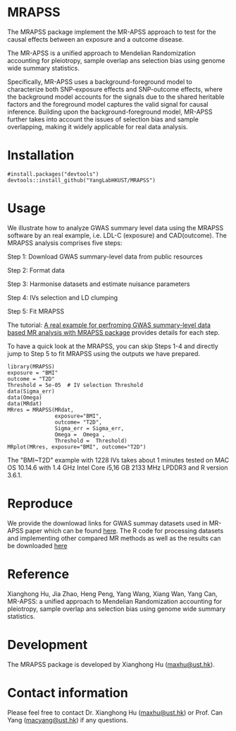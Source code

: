 # MRAPSS
The MRAPSS package implement the MR-APSS approach to test for the causal effects between an exposure and a outcome disease.

The MR-APSS is a unified approach to Mendelian Randomization accounting for pleiotropy, sample overlap ans selection bias using genome wide summary statistics.

Specifically, MR-APSS uses a background-foreground model to characterize both SNP-exposure effects and SNP-outcome effects, where the background model accounts for the signals due to the shared heritable factors and the foreground model captures the valid signal for causal inference. Building upon the background-foreground model, MR-APSS further takes into account the issues of selection bias and sample overlapping, making it widely applicable for real data analysis.


# Installation 
```{r}
#install.packages("devtools")
devtools::install_github("YangLabHKUST/MRAPSS")
```

# Usage
We illustrate how to analyze GWAS summary level data using the MRAPSS software by an real example, i.e. LDL-C (exposure) and CAD(outcome). The MRAPSS analysis comprises five steps:

 Step 1: Download GWAS summary-level data from public resources
 
 Step 2: Format data
 
 Step 3: Harmonise datasets and estimate nuisance parameters 
 
 Step 4: IVs selection and LD clumping 
 
 Step 5: Fit MRAPSS


The tutorial:  [A real example for perfroming GWAS summary-level data based MR analysis with MRAPSS package](https://github.com/YangLabHKUST/MRAPSS/blob/master/MRAPSS_Rpackage_Turtorial.pdf) provides details for each step.

To have a quick look at the MRAPSS, you can skip Steps 1-4 and directly jump to Step 5 to fit MRAPSS using the outputs we have prepared.
```{r}
library(MRAPSS)
exposure = "BMI"
outcome = "T2D"
Threshold = 5e-05  # IV selection Threshold
data(Sigma_err)
data(Omega)
data(MRdat)
MRres = MRAPSS(MRdat,
               exposure="BMI",
               outcome= "T2D",
               Sigma_err = Sigma_err,
               Omega =  Omega ,
               Threshold =  Threshold)
MRplot(MRres, exposure="BMI", outcome="T2D")
```
The "BMI~T2D" example with 1228 IVs takes about 1 minutes tested on MAC OS 10.14.6 with 1.4 GHz Intel Core i5,16 GB 2133 MHz LPDDR3 and R version 3.6.1. 

# Reproduce
We provide the downlowad links for GWAS summay datasets used in MR-APSS paper which can be found [here](https://github.com/YangLabHKUST/MRAPSS_RealData_Code). The R code for processing datasets and implementing other compared MR methods as well as the results can be downloaded [here](https://github.com/YangLabHKUST/MRAPSS_RealData_Code)
# Reference
Xianghong Hu, Jia Zhao, Heng Peng, Yang Wang, Xiang Wan, Yang Can, MR-APSS: a unified approach to Mendelian Randomization accounting for pleiotropy, sample overlap ans selection bias using genome wide summary statistics.

# Development
The MRAPSS package is developed by Xianghong Hu (maxhu@ust.hk).

# Contact information

Please feel free to contact Dr. Xianghong Hu (maxhu@ust.hk) or Prof. Can Yang (macyang@ust.hk) if any questions.
